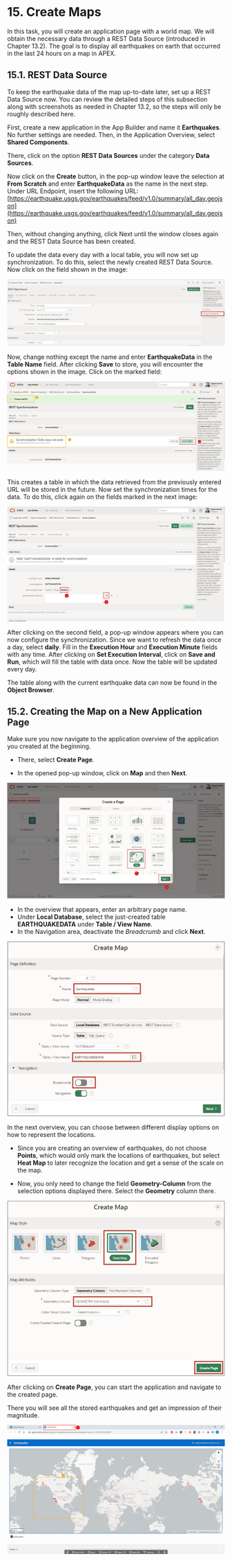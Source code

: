 # 15. Create Maps
In this task, you will create an application page with a world map. We will obtain the necessary data through a REST Data Source (introduced in Chapter 13.2).
The goal is to display all earthquakes on earth that occurred in the last 24 hours on a map in APEX.

## 15.1. REST Data Source
To keep the earthquake data of the map up-to-date later, set up a REST Data Source now. You can review the detailed steps of this subsection along with screenshots as needed in Chapter 13.2, so the steps will only be roughly described here.

First, create a new application in the App Builder and name it **Earthquakes**. No further settings are needed. Then, in the Application Overview, select **Shared Components**.

There, click on the option **REST Data Sources** under the category **Data Sources**.

Now click on the **Create** button, in the pop-up window leave the selection at **From Scratch** and enter **EarthquakeData** as the name in the next step. Under URL Endpoint, insert the following URL:  [https://earthquake.usgs.gov/earthquakes/feed/v1.0/summary/all_day.geojson](https://earthquake.usgs.gov/earthquakes/feed/v1.0/summary/all_day.geojson)  

Then, without changing anything, click Next until the window closes again and the REST Data Source has been created.

To update the data every day with a local table, you will now set up synchronization. To do this, select the newly created REST Data Source. Now click on the field shown in the image:

![](../../assets/Chapter-15/Karten_01.jpg)

Now, change nothing except the name and enter **EarthquakeData** in the **Table Name** field. After clicking **Save** to store, you will encounter the options shown in the image. Click on the marked field:

![](../../assets/Chapter-15/Karten_02.jpg)

This creates a table in which the data retrieved from the previously entered URL will be stored in the future. Now set the synchronization times for the data. To do this, click again on the fields marked in the next image:

![](../../assets/Chapter-15/Karten_03.jpg)

After clicking on the second field, a pop-up window appears where you can now configure the synchronization. Since we want to refresh the data once a day, select **daily**. Fill in the **Execution Hour** and **Execution Minute** fields with any time. After clicking on **Set Execution Interval**, click on **Save and Run**, which will fill the table with data once. Now the table will be updated every day.

The table along with the current earthquake data can now be found in the **Object Browser**.
 
## 15.2. Creating the Map on a New Application Page
Make sure you now navigate to the application overview of the application you created at the beginning.

- There, select **Create Page**.

- In the opened pop-up window, click on **Map** and then **Next**.

![](../../assets/Chapter-15/Karten_04.jpg)

- In the overview that appears, enter an arbitrary page name.
- Under **Local Database**, select the just-created table **EARTHQUAKEDATA** under **Table / View Name**.
- In the Navigation area, deactivate the *Breadcrumb* and click **Next**.

![](../../assets/Chapter-15/Karten_05.jpg)

In the next overview, you can choose between different display options on how to represent the locations.
- Since you are creating an overview of earthquakes, do not choose **Points**, which would only mark the locations of earthquakes, but select **Heat Map** to later recognize the location and get a sense of the scale on the map.

- Now, you only need to change the field **Geometry-Column** from the selection options displayed there. Select the **Geometry** column there.

![](../../assets/Chapter-15/Karten_06.jpg)

After clicking on **Create Page**, you can start the application and navigate to the created page.

There you will see all the stored earthquakes and get an impression of their magnitude.

![](../../assets/Chapter-15/Karten_07.jpg)